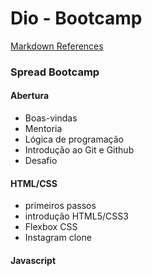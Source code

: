 # Dio - Bootcamp

[Markdown References](https://www.markdownguide.org/basic-syntax/)

### Spread Bootcamp

#### Abertura
- Boas-vindas
- Mentoria
- Lógica de programação
- Introdução ao Git e Github
- Desafio

#### HTML/CSS
- primeiros passos
- introdução HTML5/CSS3
- Flexbox CSS
- Instagram clone

#### Javascript
